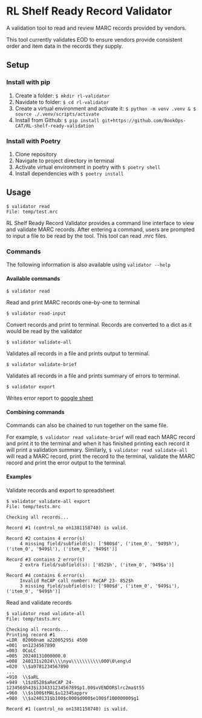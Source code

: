 # RL Shelf Ready Record Validator
A validation tool to read and review MARC records provided by vendors.

This tool currently validates EOD to ensure vendors provide consistent order and item data in the records they supply.

## Setup
### Install with pip
1. Create a folder: `$ mkdir rl-validator`
2. Navidate to folder: `$ cd rl-validator`
3. Create a virtual environment and activate it: 
   `$ python -m venv .venv & $ source ./.venv/scripts/activate`
4. Install from Github:
   `$ pip install git+https://github.com/BookOps-CAT/RL-shelf-ready-validation`


### Install with Poetry
1. Clone repository
2. Navigate to project directory in terminal
3. Activate virtual environment in poetry with `$ poetry shell`
4. Install dependencies with `$ poetry install`



## Usage
```
$ validator read
File: temp/test.mrc
```

RL Shelf Ready Record Validator provides a command line interface to view and validate MARC records.
After entering a command, users are prompted to input a file to be read by the tool. This tool can read .mrc files.

### Commands
The following information is also available using `validator --help`

#### Available commands

`$ validator read`

Read and print MARC records one-by-one to terminal

`$ validator read-input`

Convert records and print to terminal. Records are converted to a dict as it would be read by the validator

`$ validator validate-all`

Validates all records in a file and prints output to terminal.

`$ validator validate-brief`

Validates all records in a file and prints summary of errors to terminal.

`$ validator export`

Writes error report to [google sheet](https://docs.google.com/spreadsheets/d/1uerf01-YQZaUYCYDBesLiKGmp4gGeVVX89fefLGy_R0/)

#### Combining commands

Commands can also be chained to run together on the same file. 

For example, `$ validator read validate-brief` will read each MARC record and print it to the terminal and when it has finished printing each record it will print a validation summary. Similarly, `$ validator read validate-all` will read a MARC record, print the record to the terminal, validate the MARC record and print the error output to the terminal.

#### Examples
Validate records and export to spreadsheet
```
$ validator validate-all export
File: temp/tests.mrc

Checking all records...

Record #1 (control_no on1381158740) is valid.

Record #2 contains 4 error(s)
     4 missing field/subfield(s): ['980$d', ('item_0', '949$h'), ('item_0', '949$l'), ('item_0', '949$t')]

Record #3 contains 2 error(s)
     2 extra field/subfield(s): ['852$h', ('item_0', '949$a')]
     
Record #4 contains 6 error(s)
     Invalid ReCAP call number: ReCAP 23- 852$h
     3 missing field/subfield(s): ['980$d', ('item_0', '949$i'), ('item_0', '949$h')]
```
Read and validate records
```
$ validator read validate-all
File: temp/tests.mrc

Checking all records...
Printing record #1
=LDR  02060nam a22005295i 4500
=001  on1234567890
=003  OCoLC
=005  20240131000000.0
=008  240131s2024\\\\nyu\\\\\\\\\\\000\0\eng\d
=020  \\$a9781234567890
...
=910  \\$aRL
=949  \1$z8528$aReCAP 24-123456$h43$i33433123456789$p1.00$vVENDOR$lrc2ma$t55
=960  \\$s100$tMAL$u12345apprv
=980  \\$a240131$b100$c000$d000$e100$f10000000$g1

Record #1 (control_no on1381158740) is valid.

```